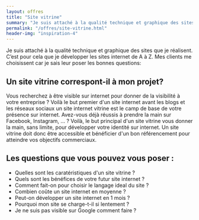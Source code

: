 ```yaml
---
layout: offres
title: "Site vitrine"
summary: "Je suis attaché à la qualité technique et graphique des sites que je réalisent. C’est pour cela que mes réalisations sont créées de A à Z. Mes clients me choisissent car je sais leur poser les bonnes questions."
permalink: "/offres/site-vitrine.html"
header-img: "inspiration-4"
---
```

Je suis attaché à la qualité technique et graphique des sites que je réalisent. C’est pour cela que je développer les sites internet de A à Z. Mes clients me choisissent car je sais leur poser les bonnes questions:

## Un site vitrine correspont-il à mon projet?

Vous recherchez à être visible sur internet pour donner de la visibilité à votre entreprise ? Voilà le but premier d'un site internet avant les blogs et les réseaux sociaux un site internet vitrine est le camp de base de votre présence sur internet. Avez-vous déjà réussis à prendre la main sur Facebook, Instagram, ... ? Voilà, le but principal d'un site vitrine vous donner la main, sans limite, pour développer votre identité sur internet. Un site vitrine doit donc être accessible et bénéficier d'un bon référencement pour atteindre vos objectifs commerciaux.

## Les questions que vous pouvez vous poser :
- Quelles sont les caratéristiques d'un site vitrine ?
- Quels sont les bénéfices de votre futur site internet ?
- Comment fait-on pour choisir le langage ideal du site ?
- Combien coûte un site internet en moyenne ?
- Peut-on développer un site internet en 1 mois ?
- Pourquoi mon site se charge-t-il si lentement ?
- Je ne suis pas visible sur Google comment faire ?

